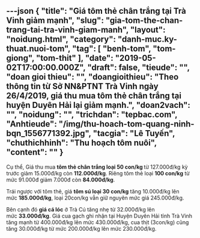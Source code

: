 ---json
{
    "title": "Giá tôm thẻ chân trắng tại Trà Vinh giảm mạnh",
    "slug": "gia-tom-the-chan-trang-tai-tra-vinh-giam-manh",
    "layout": "noidung.html",
    "category": "danh-muc.ky-thuat.nuoi-tom",
    "tag": [
        "benh-tom",
        "tom-giong",
        "tom-thit"
    ],
    "date": "2019-05-02T17:00:00.000Z",
    "draft": false,
    "tieude": "",
    "doan gioi thieu": "",
    "doangioithieu": "Theo thông tin từ Sở NN&PTNT Trà Vinh ngày 26/4/2019, giá thu mua tôm thẻ chân trắng tại huyện Duyên Hải lại giảm mạnh.",
    "doan2vach": "",
    "noidung": "",
    "trichdan": "tepbac.com",
    "Anhtieude": "/img/thu-hoach-tom-quang-ninh-bqn_1556771392.jpg",
    "tacgia": "Lê Tuyến",
    "chuthichhinh": "Thu hoạch tôm nuôi",
    "__content__": ""
}
---
<p>Cụ thể, Gi&aacute; thu mua&nbsp;<strong>t&ocirc;m thẻ ch&acirc;n trắng loại 50 con/kg&nbsp;</strong>từ&nbsp;127.000đ/kg kỳ trước giảm 15.000đ/kg c&ograve;n&nbsp;<strong>112.000đ/kg</strong>. Ri&ecirc;ng t&ocirc;m thẻ loại&nbsp;<strong>100 con/kg</strong>&nbsp;từ mức 91.000đ giảm 7.000đ c&ograve;n&nbsp;<strong>84.000đ/kg</strong>.</p>

<p>Tr&aacute;i ngược với t&ocirc;m thẻ, gi&aacute;&nbsp;<strong>t&ocirc;m s&uacute; loại 30 con/kg</strong>&nbsp;tăng 10.000đ/kg l&ecirc;n mức&nbsp;<strong>185.000đ/kg</strong>, loại 20con/kg vẫn giữ nguy&ecirc;n mức gi&aacute;&nbsp;245.000đ/kg.</p>

<p>B&ecirc;n cạnh đ&oacute;&nbsp;<strong>gi&aacute; c&aacute; l&oacute;c</strong>&nbsp;ở Tr&agrave; C&uacute; tăng nhẹ từ 32.000đ/kg l&ecirc;n mức&nbsp;<strong>33.000đ/kg</strong>. Gi&aacute; cua gạch ghi nhận tại Huyện Duy&ecirc;n Hải tỉnh Tr&agrave; Vinh tăng mạnh từ 400.000đ/kg l&ecirc;n mức 430.000đ/kg, cua thịt (3con/kg) cũng tăng 30.000đ/kg từ mức 200.000đ/kg l&ecirc;n mức 230.000đ/kg.</p>
